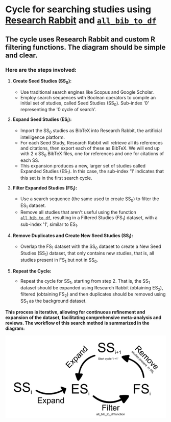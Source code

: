 # Cycle for searching studies using [Research Rabbit](https://researchrabbitapp.com/home) and [`all_bib_to_df`](./'all_bib_to_df'%20function)

## The cycle uses Research Rabbit and custom R filtering functions. The diagram should be simple and clear. 
### Here are the steps involved:

1. **Create Seed Studies (SS<sub>0</sub>):**
   - Use traditional search engines like Scopus and Google Scholar.
   - Employ search sequences with Boolean operators to compile an initial set of studies, called Seed Studies (SS<sub>0</sub>). Sub-index '0' representing the '0 cycle of search'.

2. **Expand Seed Studies (ES<sub>i</sub>):**
   - Import the SS<sub>0</sub> studies as BibTeX into Research Rabbit, the artificial intelligence platform.
   - For each Seed Study, Research Rabbit will retrieve all its references and citations, then export each of these as BibTeX. We will end up with 2 x SS<sub>0</sub> BibTeX files, one for references and one for citations of each SS.
   - This expansion produces a new, larger set of studies called Expanded Studies (ES<sub>1</sub>). In this case, the sub-index '1' indicates that this set is in the first search cycle. 

3. **Filter Expanded Studies (FS<sub>i</sub>):**
   - Use a search sequence (the same used to create SS<sub>0</sub>) to filter the ES<sub>1</sub> dataset.
   - Remove all studies that aren't useful using the function [`all_bib_to_df`](./'all_bib_to_df'%20function), resulting in a Filtered Studies (FS<sub>1</sub>) dataset, with a sub-index '1', similar to ES<sub>1</sub>.

4. **Remove Duplicates and Create New Seed Studies (SS<sub>i</sub>):**
   - Overlap the FS<sub>1</sub> dataset with the SS<sub>0</sub> dataset to create a New Seed Studies (SS<sub>1</sub>) dataset, that only contains new studies, that is, all studies present in FS<sub>1</sub> but not in SS<sub>0</sub>.

5. **Repeat the Cycle:**
   - Repeat the cycle for SS<sub>1</sub>, starting from step 2. That is, the SS<sub>1</sub> dataset should be expanded using Research Rabbit (obtaining ES<sub>2</sub>), filtered (obtaining FS<sub>2</sub>) and then duplicates should be removed using SS<sub>1</sub> as the background dataset.

**This process is iterative, allowing for continuous refinement and expansion of the dataset, facilitating comprehensive meta-analysis and reviews. The workflow of this search method is summarized in the diagram:**

<img src="./images/cycle.png" alt="Diagrama de flujo" width="600"/>
